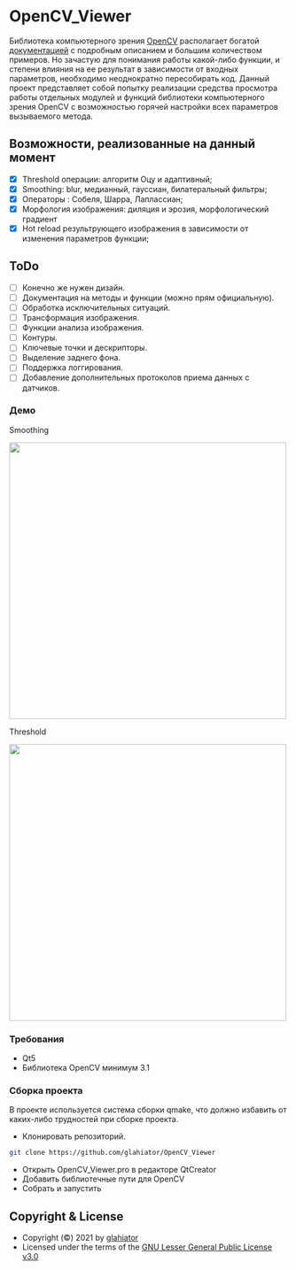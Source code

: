 # OpenCV_Viewer

Библиотека компьютерного зрения [OpenCV](https://github.com/opencv/opencv) располагает богатой [документацией](https://docs.opencv.org/) с подробным описанием и большим количеством примеров. 
Но зачастую для понимания работы какой-либо функции, и степени влияния на ее результат в зависимости от входных параметров, необходимо неоднократно пересобирать код.
Данный проект представляет собой попытку реализации средства просмотра работы отдельных модулей и функций библиотеки компьютерного зрения OpenCV с возможностью горячей настройки всех параметров вызываемого метода.

## Возможности, реализованные на данный момент
- [X] Threshold операции: алгоритм Оцу и адаптивный;
- [X] Smoothing: blur,  медианный, гауссиан, билатеральный фильтры;
- [X] Операторы : Собеля, Шарра, Лаплассиан;
- [X] Морфология изображения: диляция и эрозия, морфологический градиент
- [X] Hot reload результрующего изображения в зависимости от изменения параметров функции;

## ToDo 
- [ ] Конечно же нужен дизайн.
- [ ] Документация на методы и функции (можно прям официальную).
- [ ] Обработка исключительных ситуаций.
- [ ] Трансформация изображения.
- [ ] Функции анализа изображения.
- [ ] Контуры.
- [ ] Ключевые точки и дескрипторы.
- [ ] Выделение заднего фона.
- [ ] Поддержка логгирования.
- [ ] Добавление дополнительных протоколов приема данных с датчиков.

### Демо
Smoothing
<div>
  <img src="https://user-images.githubusercontent.com/25270845/213012662-facb5595-5ea0-47a9-8316-44044590e8b8.gif" width="500"></img>
</div>

Threshold
<div>
  <img src="https://user-images.githubusercontent.com/25270845/213013385-65bb77f3-127e-4c42-9078-0d4642dcbaa6.gif" width="500"></img>
</div>

### Требования
- Qt5
- Библиотека OpenCV минимум 3.1

### Сборка проекта
В проекте используется система сборки qmake, что должно избавить от каких-либо трудностей при сборке проекта.
- Клонировать репозиторий.
```sh 
git clone https://github.com/glahiator/OpenCV_Viewer
```
- Открыть OpenCV_Viewer.pro в редакторе QtCreator
- Добавить библиотечные пути для OpenCV
- Собрать и запустить

## Copyright & License
- Copyright (©) 2021 by [glahiator](https://github.com/glahiator)
- Licensed under the terms of the [GNU Lesser General Public License v3.0](./LICENSE.txt)
